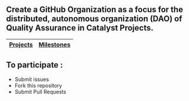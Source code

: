## Create a GitHub Organization as a focus for the distributed, autonomous organization (DAO) of Quality Assurance in Catalyst Projects.

| [Projects](https://github.com/Quality-Assurance-DAO/F5-Developer-ecosystem-Proposal/projects) | [Milestones](https://github.com/Quality-Assurance-DAO/F5-Developer-ecosystem-Proposal/milestones) |
|--- | --- |


## To participate :

* Submit issues
* Fork this repository
* Submit Pull Requests





